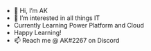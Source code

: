 - 👋 Hi, I’m AK
- 👀 I’m interested in all things IT
- Currently Learning Power Platform and Cloud
- Happy Learning!
- 📫 Reach me @ AK#2267 on Discord

<!---
AKmgl/AKmgl is a ✨ special ✨ repository because its `README.md` (this file) appears on your GitHub profile.
You can click the Preview link to take a look at your changes.
--->
